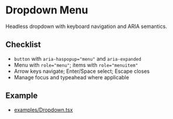 # Dropdown Menu

Headless dropdown with keyboard navigation and ARIA semantics.

## Checklist
- `button` with `aria-haspopup="menu"` and `aria-expanded`
- Menu with `role="menu"`; items with `role="menuitem"`
- Arrow keys navigate; Enter/Space select; Escape closes
- Manage focus and typeahead where applicable

## Example
- [examples/Dropdown.tsx](./examples/Dropdown.tsx)
